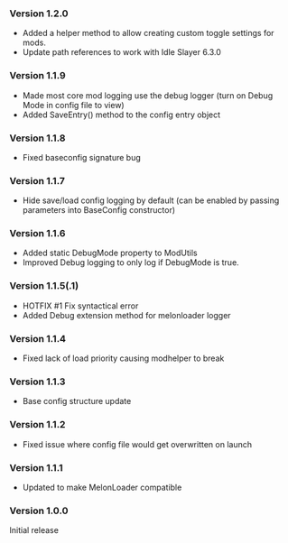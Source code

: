 ### Version 1.2.0

- Added a helper method to allow creating custom toggle settings for mods.
- Update path references to work with Idle Slayer 6.3.0

### Version 1.1.9

- Made most core mod logging use the debug logger (turn on Debug Mode in config file to view)
- Added SaveEntry() method to the config entry object

### Version 1.1.8

- Fixed baseconfig signature bug

### Version 1.1.7

- Hide save/load config logging by default (can be enabled by passing parameters into BaseConfig constructor)

### Version 1.1.6

- Added static DebugMode property to ModUtils
- Improved Debug logging to only log if DebugMode is true.

### Version 1.1.5(.1)

- HOTFIX #1 Fix syntactical error
- Added Debug extension method for melonloader logger

### Version 1.1.4

- Fixed lack of load priority causing modhelper to break

### Version 1.1.3

- Base config structure update

### Version 1.1.2

- Fixed issue where config file would get overwritten on launch

### Version 1.1.1

- Updated to make MelonLoader compatible

### Version 1.0.0

Initial release